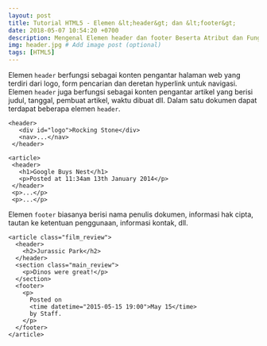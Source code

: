 ```yaml
---
layout: post
title: Tutorial HTML5 - Elemen &lt;header&gt; dan &lt;footer&gt;
date: 2018-05-07 10:54:20 +0700
description: Mengenal Elemen header dan footer Beserta Atribut dan Fungsinya . # Add post description (optional)
img: header.jpg # Add image post (optional)
tags: [HTML5]
---
```

Elemen <code>header</code> berfungsi sebagai konten pengantar halaman web yang terdiri dari logo, form pencarian dan deretan hyperlink untuk navigasi. Elemen <code>header</code> juga berfungsi sebagai konten pengantar artikel yang berisi judul, tanggal, pembuat artikel, waktu dibuat dll. Dalam satu dokumen dapat terdapat beberapa elemen <code>header</code>.

<pre>
<code data-language="html">&lt;header&gt;
   &lt;div id="logo"&gt;Rocking Stone&lt;/div&gt;
   &lt;nav&gt;...&lt;/nav&gt;
 &lt;/header&gt;</code>
</pre>

<pre>
<code data-language="html">&lt;article&gt;
 &lt;header&gt;
   &lt;h1&gt;Google Buys Nest&lt;/h1&gt;
   &lt;p&gt;Posted at 11:34am 13th January 2014&lt;/p&gt;
 &lt;/header&gt;
 &lt;p&gt;...&lt;/p&gt;
 &lt;p&gt;...&lt;/p&gt;</code>
</pre>

Elemen <code>footer</code> biasanya berisi nama penulis dokumen, informasi hak cipta, tautan ke ketentuan penggunaan, informasi kontak, dll.

<pre>
<code data-language="html">&lt;article class="film_review"&gt;
  &lt;header&gt;
    &lt;h2&gt;Jurassic Park&lt;/h2&gt;
  &lt;/header&gt;
  &lt;section class="main_review"&gt;
    &lt;p&gt;Dinos were great!&lt;/p&gt;
  &lt;/section&gt;
  &lt;footer&gt;
    &lt;p&gt;
      Posted on
      &lt;time datetime="2015-05-15 19:00"&gt;May 15&lt;/time&gt;
      by Staff.
    &lt;/p&gt;
  &lt;/footer&gt;
&lt;/article&gt;</code>
</pre>